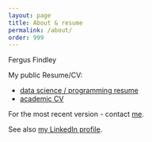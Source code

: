 ```yaml
---
layout: page
title: About & resume
permalink: /about/
order: 999
---
```


Fergus Findley

My public Resume/CV:

* [data science / programming resume](https://github.com/fergusfindley/cv-resume/blob/master/michal_nawrot_resume_data_sci.pdf?raw=true)
* [academic CV](https://github.com/fergusfindley/cv-resume/blob/master/michal_nawrot_cv_sci.pdf?raw=true)

For the most recent version - contact <a href="mailto:michal.nawrot@fuw.edu.pl">me</a>.

See also [my LinkedIn profile](https://www.linkedin.com/in/michal-nawrot).
